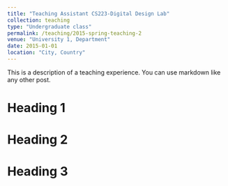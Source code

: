 ```yaml
---
title: "Teaching Assistant CS223-Digital Design Lab"
collection: teaching
type: "Undergraduate class"
permalink: /teaching/2015-spring-teaching-2
venue: "University 1, Department"
date: 2015-01-01
location: "City, Country"
---
```


This is a description of a teaching experience. You can use markdown like any other post.

Heading 1
======

Heading 2
======

Heading 3
======